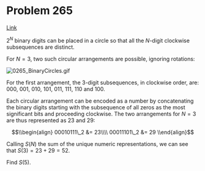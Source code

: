 # Problem 265

[Link](https://projecteuler.net/problem=265)

$2^N$ binary digits can be placed in a circle so that all the $N$-digit clockwise subsequences are distinct.

For $N=3$, two such circular arrangements are possible, ignoring rotations:

![0265_BinaryCircles.gif](resources/images/0265_BinaryCircles.gif?1678992056)

For the first arrangement, the $3$-digit subsequences, in clockwise order, are:  
$000$, $001$, $010$, $101$, $011$, $111$, $110$ and $100$.

Each circular arrangement can be encoded as a number by concatenating the binary digits starting with the subsequence of all zeros as the most significant bits and proceeding clockwise. The two arrangements for $N=3$ are thus represented as $23$ and $29$: 

$$\\begin{align} 00010111\_2 &= 23\\\\ 00011101\_2 &= 29 \\end{align}$$

Calling $S(N)$ the sum of the unique numeric representations, we can see that $S(3) = 23 + 29 = 52$.

Find $S(5)$.
